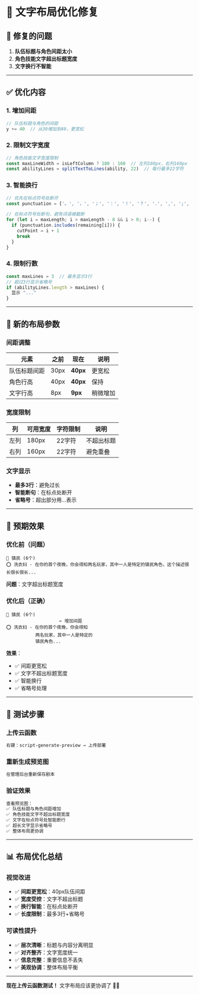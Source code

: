 # 📝 文字布局优化修复

## 🔧 修复的问题

1. **队伍标题与角色间距太小**
2. **角色技能文字超出标题宽度**
3. **文字换行不智能**

---

## ✅ 优化内容

### 1. **增加间距**
```javascript
// 队伍标题与角色的间距
y += 40  // 从30增加到40，更宽松
```

### 2. **限制文字宽度**
```javascript
// 角色技能文字宽度限制
const maxLineWidth = isLeftColumn ? 180 : 160  // 左列180px，右列160px
const abilityLines = splitTextToLines(ability, 22)  // 每行最多22字符
```

### 3. **智能换行**
```javascript
// 优先在标点符号处断开
const punctuation = ['。', '，', '；', '：', '！', '？', '.', ',', ';', ':', '!', '?', ' ']

// 在标点符号处断句，避免词语被截断
for (let i = maxLength; i > maxLength - 8 && i > 0; i--) {
  if (punctuation.includes(remaining[i])) {
    cutPoint = i + 1
    break
  }
}
```

### 4. **限制行数**
```javascript
const maxLines = 3  // 最多显示3行
// 超过3行显示省略号
if (abilityLines.length > maxLines) {
  显示 "..."
}
```

---

## 📐 新的布局参数

### 间距调整
| 元素 | 之前 | 现在 | 说明 |
|------|------|------|------|
| 队伍标题间距 | 30px | **40px** | 更宽松 |
| 角色行高 | 40px | **40px** | 保持 |
| 文字行高 | 8px | **9px** | 稍微增加 |

### 宽度限制
| 列 | 可用宽度 | 字符限制 | 说明 |
|----|----------|----------|------|
| 左列 | 180px | 22字符 | 不超出标题 |
| 右列 | 160px | 22字符 | 避免重叠 |

### 文字显示
- **最多3行**：避免过长
- **智能断句**：在标点处断开
- **省略号**：超出部分用...表示

---

## 🎨 预期效果

### 优化前（问题）
```
👥 镇民 (6个)
⭕ 洗衣妇 - 在你的首个夜晚，你会得知两名玩家，其中一人是特定的镇民角色，这个描述很长很长很长...
```
**问题**：文字超出标题宽度

### 优化后（正确）
```
👥 镇民 (6个)
                    ← 增加间距
⭕ 洗衣妇 - 在你的首个夜晚，你会得知
           两名玩家，其中一人是特定的
           镇民角色...
```
**效果**：
- ✅ 间距更宽松
- ✅ 文字不超出标题宽度
- ✅ 智能换行
- ✅ 省略号处理

---

## 🧪 测试步骤

### 上传云函数
```bash
右键：script-generate-preview → 上传部署
```

### 重新生成预览图
```bash
在管理后台重新保存剧本
```

### 验证效果
```bash
查看预览图：
✅ 队伍标题与角色间距增加
✅ 角色技能文字不超出标题宽度
✅ 文字在标点符号处智能断行
✅ 超长文字显示省略号
✅ 整体布局更协调
```

---

## 📊 布局优化总结

### 视觉改进
- ✅ **间距更宽松**：40px队伍间距
- ✅ **宽度受控**：文字不超出标题
- ✅ **换行智能**：在标点处断开
- ✅ **长度限制**：最多3行+省略号

### 可读性提升
- ✅ **层次清晰**：标题与内容分离明显
- ✅ **对齐整齐**：文字宽度统一
- ✅ **信息完整**：重要信息不丢失
- ✅ **美观协调**：整体布局平衡

---

**现在上传云函数测试！** 文字布局应该更协调了 📝✨
